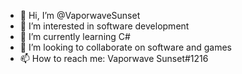- 👋 Hi, I’m @VaporwaveSunset
- 👀 I’m interested in software development
- 🌱 I’m currently learning C#
- 💞️ I’m looking to collaborate on software and games
- 📫 How to reach me: Vaporwave Sunset#1216

<!---
VaporwaveSunset/VaporwaveSunset is a ✨ special ✨ repository because its `README.md` (this file) appears on your GitHub profile.
You can click the Preview link to take a look at your changes.
--->
